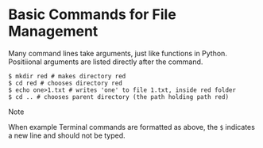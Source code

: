 # Basic Commands for File Management

Many command lines take arguments, just like functions in Python. Positiional arguments are listed directly after the command. 

```terminal
$ mkdir red # makes directory red
$ cd red # chooses directory red
$ echo one>1.txt # writes 'one' to file 1.txt, inside red folder
$ cd .. # chooses parent directory (the path holding path red)

```

> [!NOTE]
> When example Terminal commands are formatted as above, the `$` indicates a new line and should not be typed. 
